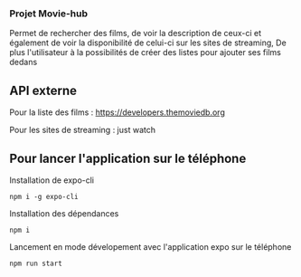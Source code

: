 ### Projet Movie-hub

Permet de rechercher des films, de voir la description de ceux-ci et également de voir la disponibilité de celui-ci sur les sites de streaming,
De plus l'utilisateur à la possibilités de créer des listes pour ajouter ses films dedans 


## API externe 

Pour la liste des films : https://developers.themoviedb.org

Pour les sites de streaming : just watch


## Pour lancer l'application sur le téléphone

Installation de expo-cli 

```
npm i -g expo-cli
```

Installation des dépendances 
```
npm i 
```

Lancement en mode dévelopement avec l'application expo sur le téléphone 
```
npm run start 
```